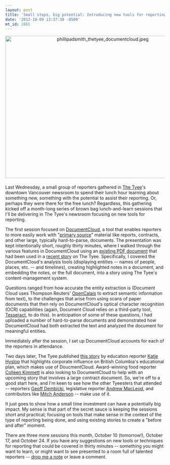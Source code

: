 ```yaml
---
layout: post
title: 'Small steps, big potential: Introducing new tools for reporting at @TheTyee'
date: '2012-10-09 13:37:30 -0500'
mt_id: 2865
---
```

<a href="http://www.phillipadsmith.com/files/phillipadsmith_thetyee_documentcloud.jpeg"><img alt="phillipadsmith_thetyee_documentcloud.jpeg" src="http://www.phillipadsmith.com/assets_c/2012/10/phillipadsmith_thetyee_documentcloud-thumb-600x448-1426.jpeg" width="600" height="448" class="mt-image-center" style="text-align: center; display: block; margin: 0 auto 20px;" /></a>

Last Wednesday, a small group of reporters gathered in [The Tyee](http://thetyee.ca)'s downtown Vancouver newsroom to spend their lunch hour learning about something new, something with the potential to assist their reporting. Or, perhaps they were there for the free lunch? Regardless, this gathering kicked off a month-long series of brown bag lunch-and-learn sessions that I'll be delivering in The Tyee's newsroom focusing on new tools for reporting.

The first session focused on [DocumentCloud](http://documentcloud.org), a tool that enables reporters to more easily work with "[primary source](https://en.wikipedia.org/wiki/Primary_source)" material like reports, contracts, and other large, typically hard-to-parse, documents. The presentation was kept intentionally short, roughly thirty minutes, where I walked through the various features in DocumentCloud using an [existing PDF document](http://thetyee.ca/News/2012/08/28/WCB%20reports%20on%20Sam%20Fitzpatrick.pdf) that had been used in a [recent story](http://thetyee.ca/News/2012/08/28/BC-Workplace-Deaths/) on The Tyee. Specifically, I covered the DocumentCloud's analysis tools (displaying entities -- names of people, places, etc. -- and timelines), creating highlighted notes in a document, and embedding the notes, or the full document, into a story using The Tyee's content-management system.

Questions ranged from how accurate the entity extraction is (Document Cloud uses Thompson Reuters' [OpenCalais](http://www.opencalais.com) to extract semantic information from text), to the challenges that arise from using scans of paper documents that then rely on DocumentCloud's optical character recognition (OCR) capabilities (again, Document Cloud relies on a third-party tool, [Tesseract](https://code.google.com/p/tesseract-ocr/), to do this). In anticipation of some of these questions, I had uploaded a number of hard-to-parse documents and demonstrated how DocumentCloud had both extracted the text and analyzed the document for meaningful entities.

Immediately after the session, I set up DocumentCloud accounts for each of the reporters in attendance.

Two days later, The Tyee published [this story](http://thetyee.ca/News/2012/10/05/BC-Education-Plan/) by education reporter [Katie Hyslop](http://thetyee.ca/Bios/Katie_Hyslop/) that highlights corporate influence on British Columbia's educational plan, which makes use of DoucmentCloud. Award-winning food reporter [Colleen Kimmett](http://thetyee.ca/Bios/Colleen_Kimmett/) is also looking to DocumentCloud to help with an upcoming story that involves a large contract document. So, we're off to a good start here, and I'm keen to see how the other Tyeesters that attended -- reporters [Geoff Dembicki](http://thetyee.ca/Bios/Geoff_Dembicki/), legislative reporter [Andrew MacLeod](http://thetyee.ca/Bios/Andrew_MacLeod/), and contributors like [Mitch Anderson](http://thetyee.ca/Bios/Mitchell_Anderson/) -- make use of it.

It just goes to show how a small time investment can have a potentially big impact. My sense is that part of the secret sauce is keeping the sessions short and practical; focusing on tools that make sense in the context of the type of reporting being done, and using existing stories to create a "before and after" moment.

There are three more sessions this month, October 10 (tomorrow!), October 17, and October 24. If you have any suggestions on new tools or techniques for reporting that could be covered in thirty minutes -- something you might want to learn, or might want to see presented to a room full of talented reporters -- [drop me a note](#contact) or leave a comment.
